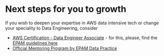 # Next steps for you to growth
If you wish to deepen your expertise in AWS data intensive tech or change your speciality to Data Engineering, consider
- [AWS Certification - Data Engineer Associate](https://aws.amazon.com/certification/certified-data-engineer-associate/) - for this, please, find the [EPAM guidelines here](https://kb.epam.com/pages/viewpage.action?pageId=918404939)
- [Official Mentoring Program by EPAM Data Practice](https://learn.epam.com/detailsPage?id=b25e5694-a2b0-4c87-a3a7-e75043e75675&source=PROGRAM)
